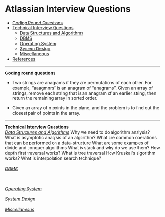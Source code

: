 
# Atlassian Interview Questions
* [Coding Round Questions](#coding)
* [Technical Interview Questions](#tech)
   * [Data Structures and Algorithms](#dsalg)
   * [DBMS](#dbms)
   * [Operating System](#os)
   * [System Design](#design)
   * [Miscellaneous](#misc)
* [References](#ref)
____
<b name="coding">Coding round questions</b><br/>
- Two strings are anagrams if they are permutations of each other. For example, “aaagmnrs” is an anagram of “anagrams”. Given an array of strings, remove each string that is an anagram of an earlier string, then return the remaining array in sorted order.

- Given an array of n points in the plane, and the problem is to find out the closest pair of points in the array. 
----
<b name="tech">Technical Interview Questions</b>
<br/>
<i><u name="dsalg">Data Structures and Algorithms</u></i>
Why we need to do algorithm analysis?
What is asymptotic analysis of an algorithm?
What are common operations that can be performed on a data-structure
What are some examples of divide and conquer algorithms
What is stack and why do we use them?
How depth first traversal works?
What is tree traversal
How Kruskal's algorithm works?
What is interpolation search technique?
<br/><br/>
<i><u name="dbms">DBMS</u></i>

<br/>
<br/>
<i><u name="os">Operating System</u></i>

<br/>
<br/>
<i><u name="design">System Design</u></i>

<br/>
<br/>
<i><u name="misc">Miscellaneous</u></i>
